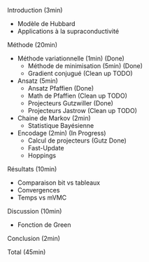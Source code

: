 Introduction (3min)
 - Modèle de Hubbard
 - Applications à la supraconductivité

Méthode (20min)
 - Méthode variationnelle (1min) (Done)
    - Méthode de minimisation (5min) (Done)
    - Gradient conjugué (Clean up TODO)
 - Ansatz (5min)
   - Ansatz Pfaffien (Done)
   - Math de Pfaffien (Clean up TODO)
   - Projecteurs Gutzwiller (Done)
   - Projecteurs Jastrow (Clean up TODO)
 - Chaine de Markov (2min)
   - Statistique Bayésienne
 - Encodage (2min) (In Progress)
   - Calcul de projecteurs (Gutz Done)
   - Fast-Update
   - Hoppings

Résultats (10min)
 - Comparaison bit vs tableaux
 - Convergences
 - Temps vs mVMC

Discussion (10min)
 - Fonction de Green

Conclusion (2min)

Total (45min)
